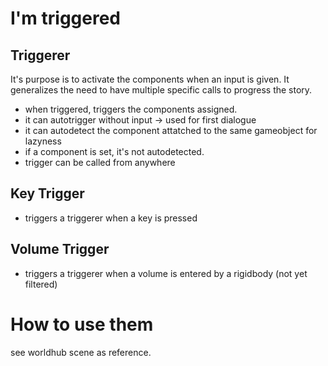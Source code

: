 # I'm triggered

## Triggerer
It's purpose is to activate the components when an input is given. It generalizes the need to have multiple specific calls to progress the story.
* when triggered, triggers the components assigned.
* it can autotrigger without input -> used for first dialogue
* it can autodetect the component attatched to the same gameobject for lazyness
* if a component is set, it's not autodetected.
* trigger can be called from anywhere

## Key Trigger
* triggers a triggerer when a key is pressed

## Volume Trigger
* triggers a triggerer when a volume is entered by a rigidbody (not yet filtered)

# How to use them
see worldhub scene as reference.
